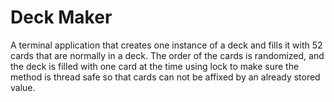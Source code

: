 # Deck Maker
A terminal application that creates one instance of a deck and fills it with 52 cards that are normally in a deck. The order of the cards is randomized, and the deck is filled with one card at the time using lock to make sure the method is thread safe so that cards can not be affixed by an already stored value.
